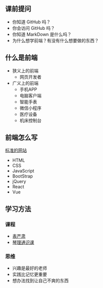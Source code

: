 ## 课前提问

- 你知道 GitHub 吗？
- 你会访问 GitHub 吗？
- 你知道 MarkDown 是什么吗？
- 为什么想学前端？有没有什么想要做的东西？

## 什么是前端

- 狭义上的前端
  - 网页开发者
- 广义上的前端
  - 手机APP
  - 电脑客户端
  - 智能手表
  - 微信小程序
  - 医疗设备
  - 机床控制台 

## 前端怎么写

[标准的网站](https://tailwindui.com/templates)

- HTML
- CSS
- JavaScript
- BootStrap
- jQuery
- React
- Vue

## 学习方法

### 课程

- [表严肃](https://space.bilibili.com/44076852)
- [琴理通识课](https://www.bilibili.com/video/BV1kL4y1B7s5)

### 思维

- 兴趣是最好的老师
- 实践比记忆更重要
- 想办法找到让自己不爽的东西
